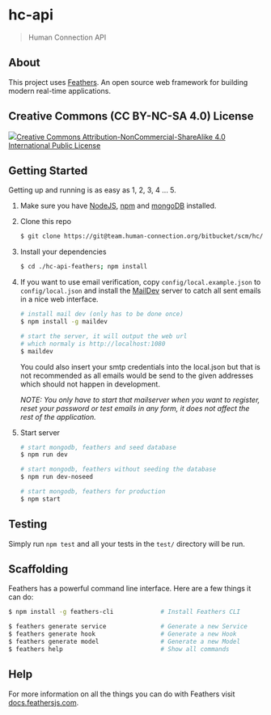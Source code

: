 # hc-api

> Human Connection API

## About

This project uses [Feathers](http://feathersjs.com). An open source web framework for building modern real-time applications.

## Creative Commons (CC BY-NC-SA 4.0) License

<img src="https://licensebuttons.net/l/by-nc-sa/4.0/88x31.png"/>[Creative Commons Attribution-NonCommercial-ShareAlike 4.0 International Public License](https://creativecommons.org/licenses/by-nc-sa/4.0/)

## Getting Started

Getting up and running is as easy as 1, 2, 3, 4 ... 5.

1. Make sure you have [NodeJS](https://nodejs.org/), [npm](https://www.npmjs.com/) and [mongoDB](https://www.mongodb.com/download-center#community)  installed.

2. Clone this repo
    ``` bash
    $ git clone https://git@team.human-connection.org/bitbucket/scm/hc/hc-api-feathers.git
    ```
    
3. Install your dependencies

    ``` bash
    $ cd ./hc-api-feathers; npm install
    ```
    
4. If you want to use email verification, copy `config/local.example.json` to `config/local.json` and install the [MailDev](https://github.com/djfarrelly/MailDev) 
    server to catch all sent emails in a nice web interface. 
    ``` bash
    # install mail dev (only has to be done once)
    $ npm install -g maildev
    
    # start the server, it will output the web url 
    # which normaly is http://localhost:1080
    $ maildev
    ```
    
    You could also insert your smtp credentials into the local.json but that is not recommended as all emails would be send
    to the given addresses which should not happen in development.
    
    *NOTE: You only have to start that mailserver when you want to register, reset your password or test emails in any form, it
           does not affect the rest of the application.*

5. Start server

    ``` bash
    # start mongodb, feathers and seed database
    $ npm run dev
   
    # start mongodb, feathers without seeding the database
    $ npm run dev-noseed
    
    # start mongodb, feathers for production
    $ npm start
    ```

## Testing

Simply run `npm test` and all your tests in the `test/` directory will be run.

## Scaffolding

Feathers has a powerful command line interface. Here are a few things it can do:

``` bash
$ npm install -g feathers-cli             # Install Feathers CLI

$ feathers generate service               # Generate a new Service
$ feathers generate hook                  # Generate a new Hook
$ feathers generate model                 # Generate a new Model
$ feathers help                           # Show all commands
```

## Help

For more information on all the things you can do with Feathers visit [docs.feathersjs.com](http://docs.feathersjs.com).
